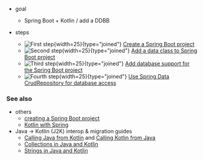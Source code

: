 [//]: # (title: Get started with Spring Boot and Kotlin)
[//]: # (description: Get started with Spring Boot and Kotlin. Create a Spring Boot application with Kotlin.)

* goal
  * Spring Boot + Kotlin / add a DDBB  

* steps
  * ![First step](icon-1.svg){width=25}{type="joined"}  [Create a Spring Boot project](jvm-create-project-with-spring-boot.md)
  * ![Second step](icon-2.svg){width=25}{type="joined"} [Add a data class to Spring Boot project](jvm-spring-boot-add-data-class.md)
  * ![Third step](icon-3.svg){width=25}{type="joined"}  [Add database support for the Spring Boot project](jvm-spring-boot-add-db-support.md)
  * ![Fourth step](icon-4.svg){width=25}{type="joined"} [Use Spring Data CrudRepository for database access](jvm-spring-boot-using-crudrepository.md)

### See also
* others
  * [creating a Spring Boot project](jvm-create-project-with-spring-boot.md)
  * [Kotlin with Spring](https://www.youtube.com/playlist?list=PLlFc5cFwUnmxOJL0GSSZ1Vot4KL2Vwe7x) 
* Java -> Kotlin (J2K) interop & migration guides
  * [Calling Java from Kotlin](java-interop.md) and [Calling Kotlin from Java](java-to-kotlin-interop.md)
  * [Collections in Java and Kotlin](java-to-kotlin-collections-guide.md)
  * [Strings in Java and Kotlin](java-to-kotlin-idioms-strings.md)
